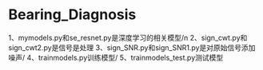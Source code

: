 # Bearing_Diagnosis
1、mymodels.py和se_resnet.py是深度学习的相关模型/n
2、sign_cwt.py和sign_cwt2.py是信号是处理
3、sign_SNR.py和sign_SNR1.py是对原始信号添加噪声/
4、trainmodels.py训练模型/
5、trainmodels_test.py测试模型
